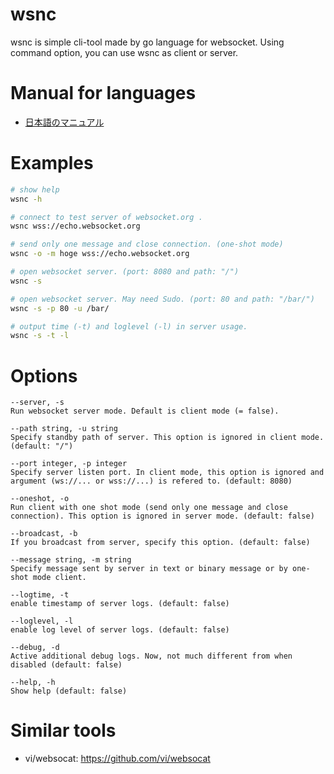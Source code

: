 # wsnc
wsnc is simple cli-tool made by go language for websocket. Using command option, you can use wsnc as client or server.

# Manual for languages
- [日本語のマニュアル](./README_JP.md)

# Examples
```sh
# show help
wsnc -h

# connect to test server of websocket.org .
wsnc wss://echo.websocket.org

# send only one message and close connection. (one-shot mode)
wsnc -o -m hoge wss://echo.websocket.org

# open websocket server. (port: 8080 and path: "/")
wsnc -s 

# open websocket server. May need Sudo. (port: 80 and path: "/bar/")
wsnc -s -p 80 -u /bar/ 

# output time (-t) and loglevel (-l) in server usage.
wsnc -s -t -l
```

# Options
```
--server, -s
Run websocket server mode. Default is client mode (= false).

--path string, -u string
Specify standby path of server. This option is ignored in client mode. (default: "/")

--port integer, -p integer
Specify server listen port. In client mode, this option is ignored and argument (ws://... or wss://...) is refered to. (default: 8080)

--oneshot, -o
Run client with one shot mode (send only one message and close connection). This option is ignored in server mode. (default: false)

--broadcast, -b
If you broadcast from server, specify this option. (default: false)

--message string, -m string  
Specify message sent by server in text or binary message or by one-shot mode client.

--logtime, -t
enable timestamp of server logs. (default: false)

--loglevel, -l
enable log level of server logs. (default: false)

--debug, -d
Active additional debug logs. Now, not much different from when disabled (default: false)

--help, -h
Show help (default: false)
```

# Similar tools
- vi/websocat: https://github.com/vi/websocat
